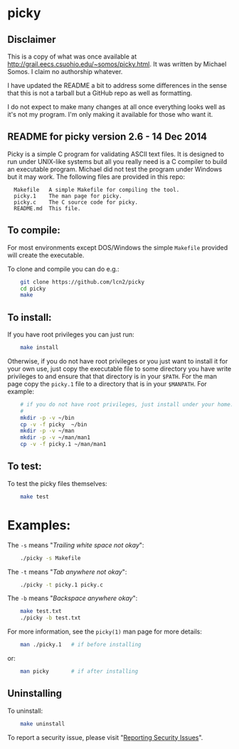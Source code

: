 # picky


## Disclaimer

This is a copy of what was once available at
http://grail.eecs.csuohio.edu/~somos/picky.html. It was written by Michael
Somos. I claim no authorship whatever.

I have updated the README a bit to address some differences in the sense that
this is not a tarball but a GitHub repo as well as formatting.

I do not expect to make many changes at all once everything looks well as it's
not my program. I'm only making it available for those who want it.


## README for picky version 2.6 - 14 Dec 2014

Picky is a simple C program for validating ASCII text files.  It is designed to
run under UNIX-like systems but all you really need is a C compiler to build an
executable program.  Michael did not test the program under Windows but it may
work.  The following files are provided in this repo:

      Makefile   A simple Makefile for compiling the tool.
      picky.1    The man page for picky.
      picky.c    The C source code for picky.
      README.md  This file.


## To compile:

For most environments except DOS/Windows the simple `Makefile` provided will
create the executable.

To clone and compile you can do e.g.:


```sh
    git clone https://github.com/lcn2/picky
    cd picky
    make
```


## To install:

If you have root privileges you can just run:

```sh
    make install
```

Otherwise, if you do not have root privileges or you just want to install it for your own use,
just copy the executable file to some directory you have write privileges
to and ensure that that directory is in your `$PATH`. For the man page copy the
`picky.1` file to a directory that is in your `$MANPATH`. For example:


```sh
    # if you do not have root privileges, just install under your home:
    #
    mkdir -p -v ~/bin
    cp -v -f picky  ~/bin
    mkdir -p -v ~/man
    mkdir -p -v ~/man/man1
    cp -v -f picky.1 ~/man/man1
```


## To test:

To test the picky files themselves:


```sh
    make test
```


# Examples:

The `-s` means "_Trailing white space not okay_":

```sh
    ./picky -s Makefile
```

The `-t` means "_Tab anywhere not okay_":

```sh
    ./picky -t picky.1 picky.c
```

The `-b` means "_Backspace anywhere okay_":

```sh
    make test.txt
    ./picky -b test.txt
```

For more information, see the `picky(1)` man page for more details:

```sh
    man ./picky.1   # if before installing
```

or:

```sh
    man picky       # if after installing
```


## Uninstalling

To uninstall:

```sh
    make uninstall
```


To report a security issue, please visit "[Reporting Security Issues](https://github.com/lcn2/pciky/security/policy)".
